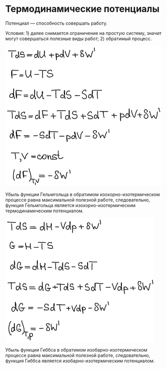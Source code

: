 # Термодинамические потенциалы

Потенциал — способность совершать работу.

Условия: 1\) далее снимается ограничение на простую систему, значит могут совершаться полезные виды работ; 2\) обратимый процесс.

![](../images/fh/termodinamicheskie-potencialy/termodinamicheskie-potencialy_clip_image001.png)

Убыль функции Гельмгольца в обратимом изохорно-изотермическом процессе равна максимальной полезной работе, следовательно, функция Гельмгольца является изохорно-изотермическим термодинамическим потенциалом.

![](../images/fh/termodinamicheskie-potencialy/termodinamicheskie-potencialy_clip_image001_0000.png)

Убыль функции Гиббса в обратимом изобарно-изотермическом процессе равна максимальной полезной работе, следовательно, функция Гиббса является изобарно-изотермическим потенциалом.

